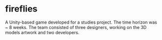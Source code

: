 # fireflies

A Unity-based game developed for a studies project. The time horizon was ~ 8 weeks. The team consisted of three designers, working on the 3D models artwork and two developers.
